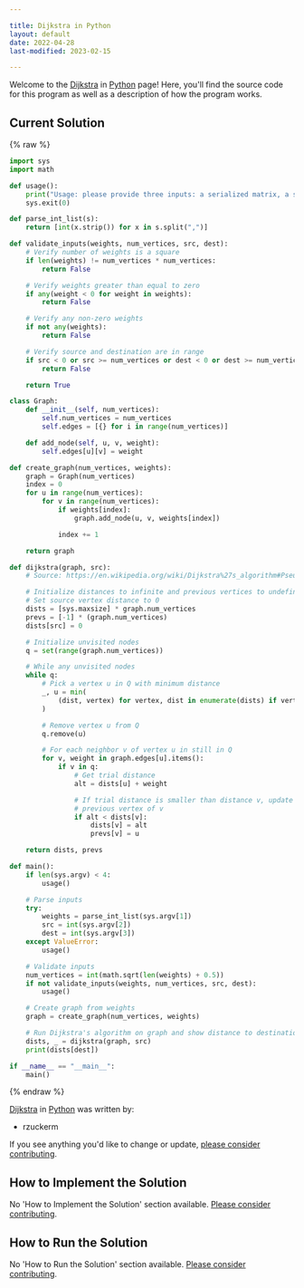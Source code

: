 ```yaml
---

title: Dijkstra in Python
layout: default
date: 2022-04-28
last-modified: 2023-02-15

---
```


Welcome to the [Dijkstra](https://sampleprograms.io/projects/dijkstra) in [Python](https://sampleprograms.io/languages/python) page! Here, you'll find the source code for this program as well as a description of how the program works.

## Current Solution

{% raw %}

```python
import sys
import math

def usage():
    print("Usage: please provide three inputs: a serialized matrix, a source node and a destination node")
    sys.exit(0)

def parse_int_list(s):
    return [int(x.strip()) for x in s.split(",")]

def validate_inputs(weights, num_vertices, src, dest):
    # Verify number of weights is a square
    if len(weights) != num_vertices * num_vertices:
        return False

    # Verify weights greater than equal to zero
    if any(weight < 0 for weight in weights):
        return False

    # Verify any non-zero weights
    if not any(weights):
        return False

    # Verify source and destination are in range
    if src < 0 or src >= num_vertices or dest < 0 or dest >= num_vertices:
        return False

    return True

class Graph:
    def __init__(self, num_vertices):
        self.num_vertices = num_vertices
        self.edges = [{} for i in range(num_vertices)]

    def add_node(self, u, v, weight):
        self.edges[u][v] = weight

def create_graph(num_vertices, weights):
    graph = Graph(num_vertices)
    index = 0
    for u in range(num_vertices):
        for v in range(num_vertices):
            if weights[index]:
                graph.add_node(u, v, weights[index])

            index += 1

    return graph

def dijkstra(graph, src):
    # Source: https://en.wikipedia.org/wiki/Dijkstra%27s_algorithm#Pseudocode

    # Initialize distances to infinite and previous vertices to undefined
    # Set source vertex distance to 0
    dists = [sys.maxsize] * graph.num_vertices
    prevs = [-1] * (graph.num_vertices)
    dists[src] = 0

    # Initialize unvisited nodes
    q = set(range(graph.num_vertices))

    # While any unvisited nodes
    while q:
        # Pick a vertex u in Q with minimum distance
        _, u = min(
            (dist, vertex) for vertex, dist in enumerate(dists) if vertex in q
        )

        # Remove vertex u from Q
        q.remove(u)

        # For each neighbor v of vertex u in still in Q
        for v, weight in graph.edges[u].items():
            if v in q:
                # Get trial distance
                alt = dists[u] + weight

                # If trial distance is smaller than distance v, update distance to v and
                # previous vertex of v
                if alt < dists[v]:
                    dists[v] = alt
                    prevs[v] = u

    return dists, prevs

def main():
    if len(sys.argv) < 4:
        usage()

    # Parse inputs
    try:
        weights = parse_int_list(sys.argv[1])
        src = int(sys.argv[2])
        dest = int(sys.argv[3])
    except ValueError:
        usage()

    # Validate inputs
    num_vertices = int(math.sqrt(len(weights) + 0.5))
    if not validate_inputs(weights, num_vertices, src, dest):
        usage()

    # Create graph from weights
    graph = create_graph(num_vertices, weights)

    # Run Dijkstra's algorithm on graph and show distance to destination
    dists, _ = dijkstra(graph, src)
    print(dists[dest])

if __name__ == "__main__":
    main()
```

{% endraw %}

[Dijkstra](https://sampleprograms.io/projects/dijkstra) in [Python](https://sampleprograms.io/languages/python) was written by:

- rzuckerm

If you see anything you'd like to change or update, [please consider contributing](https://github.com/TheRenegadeCoder/sample-programs).

## How to Implement the Solution

No 'How to Implement the Solution' section available. [Please consider contributing](https://github.com/TheRenegadeCoder/sample-programs-website).

## How to Run the Solution

No 'How to Run the Solution' section available. [Please consider contributing](https://github.com/TheRenegadeCoder/sample-programs-website).